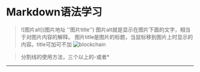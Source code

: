 # Markdown语法学习

>![图片alt](图片地址 ''图片title'')
>图片alt就是显示在图片下面的文字，相当于对图片内容的解释。
>图片title是图片的标题，当鼠标移到图片上时显示的内容。title可加可不加
![blockchain](https://ss0.bdstatic.com/70cFvHSh_Q1YnxGkpoWK1HF6hhy/it/u=702257389,1274025419&fm=27&gp=0.jpg "区块链")

>分割线的使用方法，三个以上的-或者*
---
